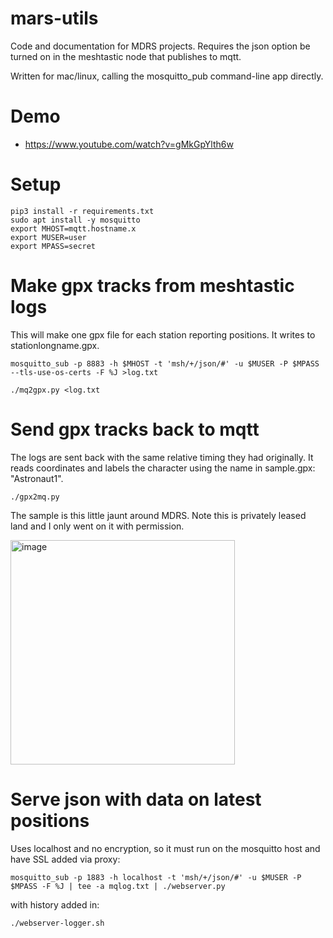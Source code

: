 # mars-utils
Code and documentation for MDRS projects. Requires the json option be turned on in the meshtastic node that publishes to mqtt.

Written for mac/linux, calling the mosquitto_pub command-line app directly.

# Demo

* https://www.youtube.com/watch?v=gMkGpYlth6w

# Setup

```
pip3 install -r requirements.txt
sudo apt install -y mosquitto
export MHOST=mqtt.hostname.x
export MUSER=user
export MPASS=secret
```

# Make gpx tracks from meshtastic logs

This will make one gpx file for each station reporting positions. It writes to stationlongname.gpx.

`mosquitto_sub -p 8883 -h $MHOST -t 'msh/+/json/#' -u $MUSER -P $MPASS --tls-use-os-certs -F %J >log.txt`

`./mq2gpx.py <log.txt`

# Send gpx tracks back to mqtt
The logs are sent back with the same relative timing they had originally. It reads coordinates and labels the character using the name in sample.gpx: "Astronaut1".

`./gpx2mq.py`

The sample is this little jaunt around MDRS. Note this is privately leased land and I only went on it with permission.

<img width="359" alt="image" src="https://user-images.githubusercontent.com/63477/212521491-2eae3173-de6e-4d23-b437-d4b4afd9fbe5.png">

# Serve json with data on latest positions

Uses localhost and no encryption, so it must run on the mosquitto host and have SSL added via proxy:

`mosquitto_sub -p 1883 -h localhost -t 'msh/+/json/#' -u $MUSER -P $MPASS -F %J | tee -a mqlog.txt | ./webserver.py`

with history added in:

`./webserver-logger.sh`
